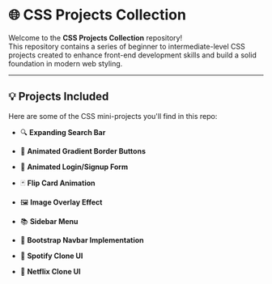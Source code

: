 # 🌐 CSS Projects Collection

Welcome to the **CSS Projects Collection** repository!  
This repository contains a series of beginner to intermediate-level CSS projects created to enhance front-end development skills and build a solid foundation in modern web styling.

---

## 💡 Projects Included

Here are some of the CSS mini-projects you'll find in this repo:

- 🔍 **Expanding Search Bar**  

- 🎨 **Animated Gradient Border Buttons**  

- 🎯 **Animated Login/Signup Form**  

- 🃏 **Flip Card Animation**  

- 🖼️ **Image Overlay Effect**  

- 📚 **Sidebar Menu**

- 🧭 **Bootstrap Navbar Implementation**

- 🎵 **Spotify Clone UI**

- 🍿 **Netflix Clone UI**